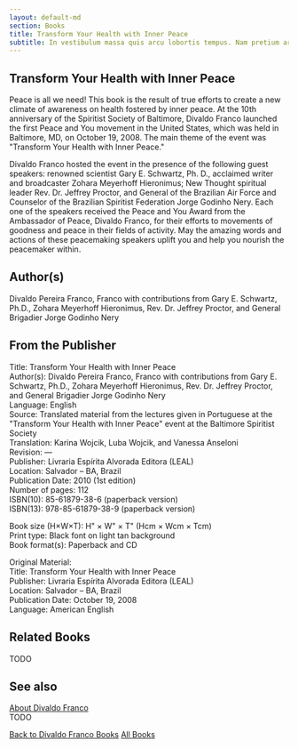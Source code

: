 ```yaml
---
layout: default-md
section: Books
title: Transform Your Health with Inner Peace
subtitle: In vestibulum massa quis arcu lobortis tempus. Nam pretium arcu in odio vulputate luctus.
---
```


## Transform Your Health with Inner Peace

Peace is all we need! This book is the result of true efforts to create a new climate of awareness on health fostered by inner peace. At the 10th anniversary of the Spiritist Society of Baltimore, Divaldo Franco launched the first Peace and You movement in the United States, which was held in Baltimore, MD, on October 19, 2008. The main theme of the event was "Transform Your Health with Inner Peace."

Divaldo Franco hosted the event in the presence of the following guest speakers: renowned scientist Gary E. Schwartz, Ph. D., acclaimed writer and broadcaster Zohara Meyerhoff Hieronimus; New Thought spiritual leader Rev. Dr. Jeffrey Proctor, and General of the Brazilian Air Force and Counselor of the Brazilian Spiritist Federation Jorge Godinho Nery. Each one of the speakers received the Peace and You Award from the Ambassador of Peace, Divaldo Franco, for their efforts to movements of goodness and peace in their fields of activity. May the amazing words and actions of these peacemaking speakers uplift you and help you nourish the peacemaker within.

## Author(s)
Divaldo Pereira Franco, Franco with contributions from Gary E. Schwartz, Ph.D., Zohara Meyerhoff Hieronimus, Rev. Dr. Jeffrey Proctor, and General Brigadier Jorge Godinho Nery

## From the Publisher
Title: 	Transform Your Health with Inner Peace  
Author(s): 	Divaldo Pereira Franco, Franco with contributions from Gary E. Schwartz,   Ph.D., Zohara Meyerhoff Hieronimus, Rev. Dr. Jeffrey Proctor, and General Brigadier   Jorge Godinho Nery  
Language: 	English  
Source: 	Translated material from the lectures given in Portuguese at the "Transform   Your Health with Inner Peace" event at the Baltimore Spiritist Society  
Translation: 	Karina Wojcik, Luba Wojcik, and Vanessa Anseloni  
Revision: 	—  
Publisher: 	Livraria Espírita Alvorada Editora (LEAL)  
Location: 	Salvador – BA, Brazil  
Publication Date: 	2010 (1st edition)  
Number of pages: 	112  
ISBN(10): 	85-61879-38-6 (paperback version)  
ISBN(13): 	978-85-61879-38-9 (paperback version)  
	  
	  
Book size (H×W×T): 	H" × W" × T" (Hcm × Wcm × Tcm)  
Print type: 	Black font on light tan background  
Book format(s): 	Paperback and CD  
  
   
Original Material:  
Title: 	Transform Your Health with Inner Peace  
Publisher: 	Livraria Espírita Alvorada Editora (LEAL)  
Location: 	Salvador – BA, Brazil  
Publication Date: 	October 19, 2008  
Language: 	American English  


## Related Books
TODO

## See also
[About Divaldo Franco](/profile/divaldo-franco)  
TODO


<a href="/books/divaldo-franco" class="button">Back to Divaldo Franco Books</a>
<a href="/books" class="button">All Books</a>

